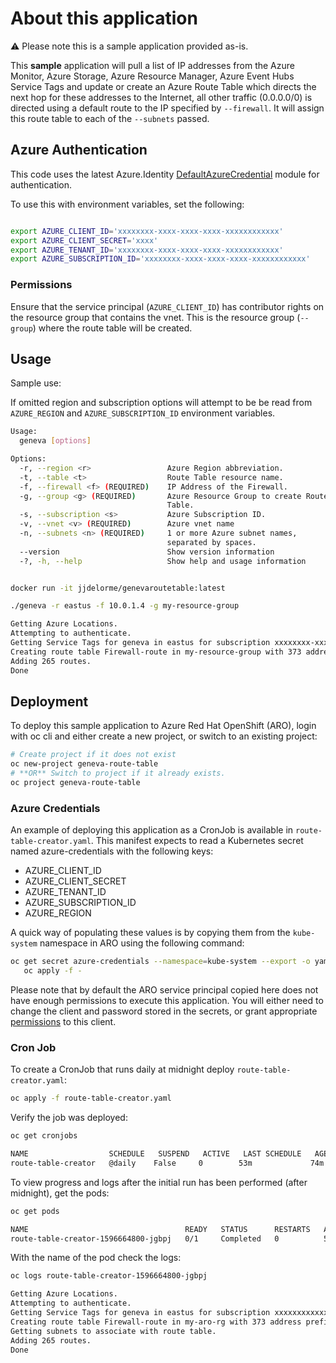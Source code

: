 # About this application

:warning: Please note this is a sample application provided as-is.

This **sample** application will pull a list of IP addresses from the Azure Monitor, Azure Storage, Azure Resource Manager, Azure Event Hubs Service Tags and update or create an Azure Route Table which directs the next hop for these addresses to the Internet, all other traffic (0.0.0.0/0) is directed using a default route to the IP specified by ```--firewall```. It will assign this route table to each of the ```--subnets``` passed.

## Azure Authentication

This code uses the latest Azure.Identity [DefaultAzureCredential](https://docs.microsoft.com/en-us/dotnet/api/azure.identity.defaultazurecredential?view=azure-dotnet) module for authentication.  

To use this with environment variables, set the following:

```bash

export AZURE_CLIENT_ID='xxxxxxxx-xxxx-xxxx-xxxx-xxxxxxxxxxxx'
export AZURE_CLIENT_SECRET='xxxx'
export AZURE_TENANT_ID='xxxxxxxx-xxxx-xxxx-xxxx-xxxxxxxxxxxx'
export AZURE_SUBSCRIPTION_ID='xxxxxxxx-xxxx-xxxx-xxxx-xxxxxxxxxxxx'
```

### Permissions

Ensure that the service principal (```AZURE_CLIENT_ID```) has contributor rights on the resource
group that contains the vnet.  This is the resource group (```--group```) where the route table will be created.

## Usage

Sample use:

If omitted region and subscription options will attempt to be be read from ```AZURE_REGION``` and ```AZURE_SUBSCRIPTION_ID``` environment variables.

```bash
Usage:
  geneva [options]

Options:
  -r, --region <r>                 Azure Region abbreviation.
  -t, --table <t>                  Route Table resource name.
  -f, --firewall <f> (REQUIRED)    IP Address of the Firewall.
  -g, --group <g> (REQUIRED)       Azure Resource Group to create Route
                                   Table.
  -s, --subscription <s>           Azure Subscription ID.
  -v, --vnet <v> (REQUIRED)        Azure vnet name
  -n, --subnets <n> (REQUIRED)     1 or more Azure subnet names,
                                   separated by spaces.
  --version                        Show version information
  -?, -h, --help                   Show help and usage information
```


```bash

docker run -it jjdelorme/genevaroutetable:latest

./geneva -r eastus -f 10.0.1.4 -g my-resource-group

Getting Azure Locations.
Attempting to authenticate.
Getting Service Tags for geneva in eastus for subscription xxxxxxxx-xxxx-xxxx-xxxx-xxxxxxxxxxxx.
Creating route table Firewall-route in my-resource-group with 373 address prefixes.
Adding 265 routes.
Done
```

## Deployment

To deploy this sample application to Azure Red Hat OpenShift (ARO), login with oc cli and either create a new project, or switch to an existing project:

```bash
# Create project if it does not exist
oc new-project geneva-route-table
# **OR** Switch to project if it already exists.
oc project geneva-route-table
```

### Azure Credentials

An example of deploying this application as a CronJob is available in ```route-table-creator.yaml```.  This manifest expects to read a Kubernetes secret named azure-credentials with the following keys:
- AZURE_CLIENT_ID
- AZURE_CLIENT_SECRET
- AZURE_TENANT_ID
- AZURE_SUBSCRIPTION_ID
- AZURE_REGION

A quick way of populating these values is by copying them from the ```kube-system``` namespace in ARO using the following command:

```bash
oc get secret azure-credentials --namespace=kube-system --export -o yaml |\
   oc apply -f -
```

Please note that by default the ARO service principal copied here does not have enough permissions to execute this application.  You will either need to change the client and password stored in the secrets, or grant appropriate [permissions](#permissions) to this client.

### Cron Job

To create a CronJob that runs daily at midnight deploy ```route-table-creator.yaml```:

```bash
oc apply -f route-table-creator.yaml
```

Verify the job was deployed:

```bash
oc get cronjobs

NAME                  SCHEDULE   SUSPEND   ACTIVE   LAST SCHEDULE   AGE
route-table-creator   @daily    False     0        53m             74m
```

To view progress and logs after the initial run has been performed (after midnight), get the pods:

```bash
oc get pods

NAME                                   READY   STATUS      RESTARTS   AGE
route-table-creator-1596664800-jgbpj   0/1     Completed   0          53m

```

With the name of the pod check the logs:

```bash
oc logs route-table-creator-1596664800-jgbpj

Getting Azure Locations.
Attempting to authenticate.
Getting Service Tags for geneva in eastus for subscription xxxxxxxxxxxxxxxxxxxxxxxxxx.
Creating route table Firewall-route in my-aro-rg with 373 address prefixes.
Getting subnets to associate with route table.
Adding 265 routes.
Done

```
